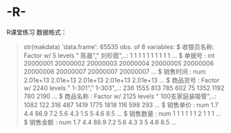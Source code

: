 # -R-
R课堂练习
数据格式：
> str(makdata)
'data.frame':	65535 obs. of  8 variables:
 $ 收银员名称: Factor w/ 5 levels " 陈晨"," 刘珍霞",..: 1 1 1 1 1 1 1 1 1 1 ...
 $ 单据号    : int  20000001 20000002 20000003 20000004 20000005 20000006 20000006 20000007 20000007 20000007 ...
 $ 销售时间  : num  2.01e+13 2.01e+13 2.01e+13 2.01e+13 2.01e+13 ...
 $ 商品货号  : Factor w/ 2240 levels " 1-301"," 1-303",..: 236 1555 813 785 602 75 1352 1192 780 2190 ...
 $ 商品名称  : Factor w/ 2125 levels " 100支家庭装吸管",..: 1082 122 316 487 1419 1775 1818 116 598 293 ...
 $ 销售单价  : num  1.7 4.4 86.9 7.2 5.6 4.3 1.5 5 4.6 8.5 ...
 $ 销售数量  : num  1 1 1 1 1 1 2 1 1 1 ...
 $ 销售金额  : num  1.7 4.4 86.9 7.2 5.6 4.3 3 5 4.6 8.5 ...